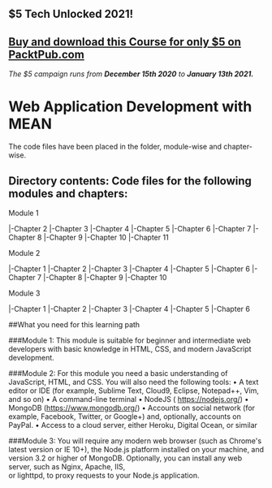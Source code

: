 ## $5 Tech Unlocked 2021!
[Buy and download this Course for only $5 on PacktPub.com](https://www.packtpub.com/product/web-application-development-with-mean/9781787121720)
-----
*The $5 campaign         runs from __December 15th 2020__ to __January 13th 2021.__*

# Web Application Development with MEAN

The code files have been placed in the folder, module-wise and chapter-wise.

## Directory contents: Code files for the following modules and chapters:

Module 1

  |-Chapter 2
  |-Chapter 3
  |-Chapter 4
  |-Chapter 5
  |-Chapter 6
  |-Chapter 7
  |-Chapter 8
  |-Chapter 9
  |-Chapter 10
  |-Chapter 11


Module 2

  |-Chapter 1
  |-Chapter 2
  |-Chapter 3
  |-Chapter 4
  |-Chapter 5
  |-Chapter 6
  |-Chapter 7
  |-Chapter 8
  |-Chapter 9
  |-Chapter 10

Module 3

  |-Chapter 1
  |-Chapter 2
  |-Chapter 3
  |-Chapter 4
  |-Chapter 5
  |-Chapter 6



##What you need for this learning path

###Module 1: 
This module is suitable for beginner and intermediate web developers with basic 
knowledge in HTML, CSS, and modern JavaScript development.

###Module 2: 
For this module you need a basic understanding of JavaScript, HTML, and CSS. You 
will also need the following tools:
•  A text editor or IDE (for example, Sublime Text, Cloud9, Eclipse, Notepad++, Vim, and so on)
•  A command-line terminal
•  NodeJS ( https://nodejs.org/)
•  MongoDB (https://www.mongodb.org/)
•  Accounts on social network (for example, Facebook, Twitter, or Google+) and, optionally, accounts on PayPal.
•  Access to a cloud server, either Heroku, Digital Ocean, or similar

###Module 3: 
You will require any modern web browser (such as Chrome's latest version or IE 10+),
the Node.js platform installed on your machine, and version 3.2 or higher of MongoDB.
Optionally, you can install any web server, such as Nginx, Apache, IIS,  
or lighttpd, to proxy requests to your Node.js application.
